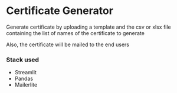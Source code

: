 # Certificate Generator

Generate certificate by uploading a template and the csv or xlsx file containing the list of names of the certificate to generate

Also, the certificate will be mailed to the end users


### Stack used

- Streamlit
- Pandas
- Mailerlite